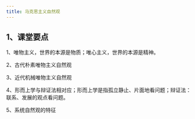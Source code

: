 ```yaml
---
title: 马克思主义自然观
---
```



## 1、课堂要点

1、唯物主义，世界的本源是物质；唯心主义，世界的本源是精神。

2、古代朴素唯物主义自然观

3、近代机械唯物主义自然观

4、形而上学与辩证法相对应；形而上学是指孤立静止、片面地看问题；辩证法：联系、发展的观点看问题。

5、系统自然观的特征
